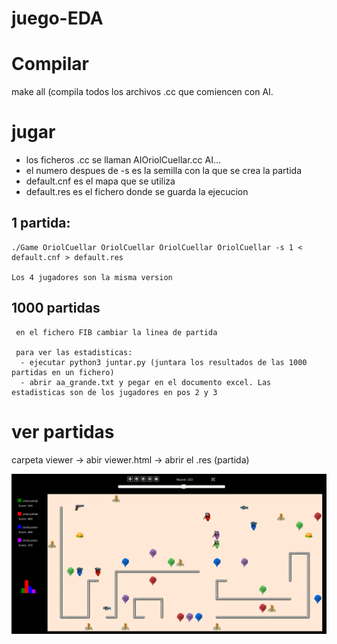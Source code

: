 # juego-EDA

# Compilar
  make all
  (compila todos los archivos .cc que comiencen con AI.
  
# jugar

  - los ficheros .cc se llaman AIOriolCuellar.cc AI...
  - el numero despues de -s es la semilla con la que se crea la partida
  - default.cnf es el mapa que se utiliza
  - default.res es el fichero donde se guarda la ejecucion
  
  ## 1 partida: 
  
    ./Game OriolCuellar OriolCuellar OriolCuellar OriolCuellar -s 1 < default.cnf > default.res
    
    Los 4 jugadores son la misma version
    
  ## 1000 partidas
  
     en el fichero FIB cambiar la linea de partida
     
     para ver las estadisticas:
      - ejecutar python3 juntar.py (juntara los resultados de las 1000 partidas en un fichero)
      - abrir aa_grande.txt y pegar en el documento excel. Las estadisticas son de los jugadores en pos 2 y 3
     
# ver partidas
  carpeta viewer -> abir viewer.html -> abrir el .res (partida)




<img src="imagen/purge.png">
